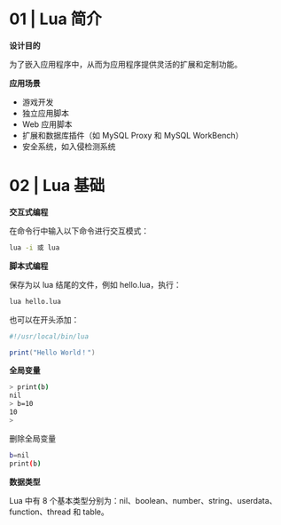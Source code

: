 # 01 | Lua 简介

**设计目的**

为了嵌入应用程序中，从而为应用程序提供灵活的扩展和定制功能。

**应用场景**

- 游戏开发
- 独立应用脚本
- Web 应用脚本
- 扩展和数据库插件（如 MySQL Proxy 和 MySQL WorkBench）
- 安全系统，如入侵检测系统

# 02 | Lua 基础

**交互式编程**

在命令行中输入以下命令进行交互模式：

```bash
lua -i 或 lua
```

**脚本式编程**

保存为以 lua 结尾的文件，例如 hello.lua，执行：

```bash
lua hello.lua
```

也可以在开头添加：

```lua
#!/usr/local/bin/lua

print("Hello World！")
```

**全局变量**

```bash
> print(b)
nil
> b=10
10
>
```

删除全局变量

```bash
b=nil
print(b)
```

**数据类型**

Lua 中有 8 个基本类型分别为：nil、boolean、number、string、userdata、function、thread 和 table。













